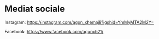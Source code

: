 # Mediat sociale

Instagram: https://instagram.com/agon_xhemajli?igshid=YmMyMTA2M2Y=

Facebook:  https://www.facebook.com/agonxh21/